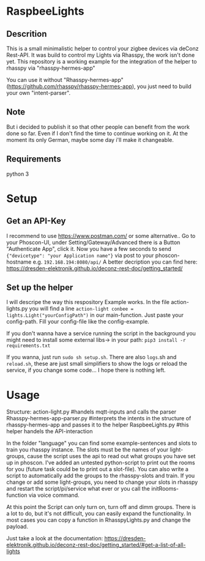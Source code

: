 # RaspbeeLights
## Descrition
This is a small minimalistic helper to control your zigbee devices via deConz Rest-API.
It was build to control my Lights via Rhasspy, the work isn't done yet.
This repository is a working example for the integration of the helper to rhasspy via "rhasspy-hermes-app"

You can use it without "Rhasspy-hermes-app" (https://github.com/rhasspy/rhasspy-hermes-app), you just need to build your own "intent-parser".

## Note
But i decided to publish it so that other people can benefit from the work done so far. Even if I don't find the time to continue working on it.
At the moment its only German, maybe some day i'll make it changeable.
## Requirements
python 3

# Setup
## Get an API-Key
I recommend to use https://www.postman.com/ or some alternative.. 
Go to your Phoscon-UI, under Setting/Gateway/Advanced there is a Button "Authenticate App", click it.
Now you have a few seconds to send `{"devicetype": "your Application name"}` via post to your phoscon-hostname e.g. `192.168.194:8080/api/`
A better decription you can find here: https://dresden-elektronik.github.io/deconz-rest-doc/getting_started/

## Set up the helper
I will descripe the way this respository Example works.
In the file action-lights.py you will find a line `action-light conbee = lights.Light("yourConfigPath")` in our main-function. Just paste your config-path.
Fill your config-file like the config-example.

If you don't wanna have a service running the script in the background you might need to install some external libs-> in your path: `pip3 install -r requirements.txt`

If you wanna, just run `sudo sh setup.sh`. There are also `logs`.sh and `reload.sh`, these are just small simplifiers to show the logs or reload the service, if you change some code...
I hope there is nothing left.

# Usage
Structure:
action-light.py #handels mqtt-inputs and calls the parser
Rhasspy-hermes-app-parser.py #interprets the intents in the structure of rhasspy-hermes-app and passes it to the helper
RaspbeeLights.py #this helper handels the API-interaction

In the folder "language" you can find some example-sentences and slots to train you rhasspy instance. The slots must be the names of your light-groups, cause the script uses the api to read out what groups you have set up in phoscon.
I've added an untested python-script to print out the rooms for you (future task could be to print out a slot-file). You can also write a script to automatically add the groups to the rhasspy-slots and train.
If you change or add some light-groups, you need to change your slots in rhasspy and restart the script/pi/service what ever or you call the initRooms-function via voice command.

At this point the Script can only turn on, turn off and dimm groups.
There is a lot to do, but it's not difficult, you can easily expand the functionality. In most cases you can copy a function in RhasspyLights.py and change the payload.

Just take a look at the documentation: https://dresden-elektronik.github.io/deconz-rest-doc/getting_started/#get-a-list-of-all-lights
